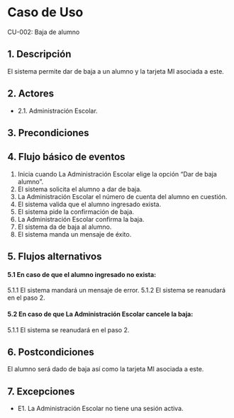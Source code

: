 # Caso de Uso
CU-002: Baja de alumno

## 1. Descripción
El sistema permite dar de baja a un alumno y la tarjeta MI asociada a este.

## 2. Actores
- 2.1. Administración Escolar.

## 3. Precondiciones

## 4. Flujo básico de eventos
1. Inicia cuando La Administración Escolar elige la opción “Dar de baja alumno”.
2. El sistema solicita el alumno a dar de baja.
3. La Administración Escolar el número de cuenta del alumno en cuestión.
4. El sistema valida que el alumno ingresado exista.
5. El sistema pide la confirmación de baja.
6. La Administración Escolar confirma la baja.
7. El sistema da de baja al alumno.
8. El sistema manda un mensaje de éxito.


## 5. Flujos alternativos
#### 5.1 En caso de que el alumno ingresado no exista:
5.1.1 El sistema mandará un mensaje de error.
5.1.2 El sistema se reanudará en el paso 2.
#### 5.2 En caso de que La Administración Escolar cancele la baja:
5.1.1 El sistema se reanudará en el paso 2.

## 6. Postcondiciones
El alumno será dado de baja así como la tarjeta MI asociada a este.

## 7. Excepciones
- E1. La Administración Escolar no tiene una sesión activa.

